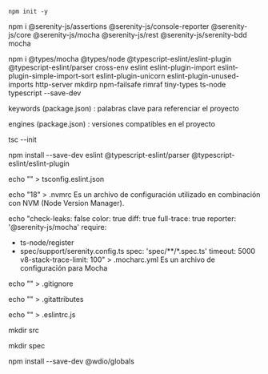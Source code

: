```
npm init -y
```

npm i @serenity-js/assertions @serenity-js/console-reporter @serenity-js/core @serenity-js/mocha @serenity-js/rest @serenity-js/serenity-bdd mocha

npm i @types/mocha @types/node @typescript-eslint/eslint-plugin @typescript-eslint/parser cross-env eslint eslint-plugin-import eslint-plugin-simple-import-sort eslint-plugin-unicorn eslint-plugin-unused-imports http-server mkdirp npm-failsafe rimraf tiny-types ts-node typescript --save-dev

keywords (package.json) : palabras clave para referenciar el proyecto

engines (package.json) : versiones compatibles en el proyecto

tsc --init

npm install --save-dev eslint @typescript-eslint/parser @typescript-eslint/eslint-plugin

echo "" > tsconfig.eslint.json

echo "18" > .nvmrc
Es un archivo de configuración utilizado en combinación con NVM (Node Version Manager).

echo "check-leaks: false
color: true
diff: true
full-trace: true
reporter: '@serenity-js/mocha'
require:
  - ts-node/register
  - spec/support/serenity.config.ts
spec: 'spec/**/*.spec.ts'
timeout: 5000
v8-stack-trace-limit: 100" > .mocharc.yml
Es un archivo de configuración para Mocha

echo "" > .gitignore

echo "" > .gitattributes

echo "" > .eslintrc.js

mkdir src

mkdir spec

npm install --save-dev @wdio/globals
